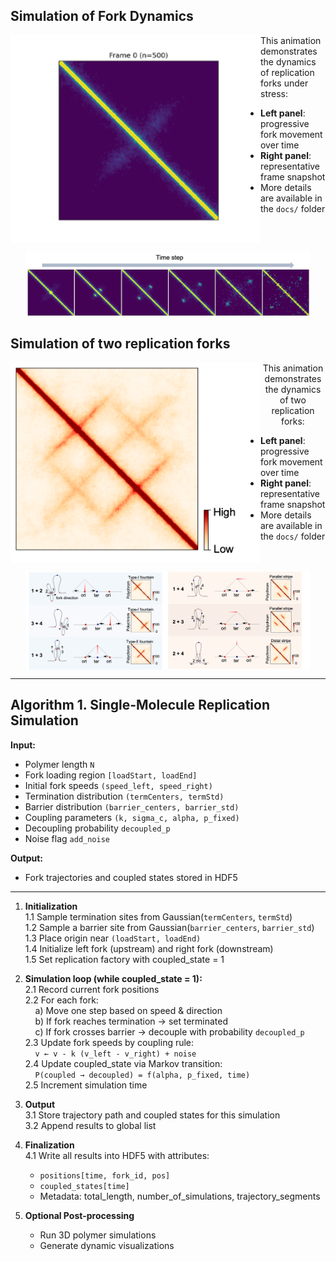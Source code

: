 ## Simulation of Fork Dynamics
<img src="https://github.com/zzdzr/ForkSimulation/blob/main/img/simulations3.gif" alt="ForkSimulation" width="400" align="left"/>

This animation demonstrates the dynamics of replication forks under stress:

- **Left panel**: progressive fork movement over time  
- **Right panel**: representative frame snapshot  
- More details are available in the `docs/` folder  

<br clear="left"/>

<!-- --- -->

<p align="center">
  <img src="https://github.com/zzdzr/ForkSimulation/blob/main/img/simulations2.png" width="90%" />
</p>


## Simulation of two replication forks
<p align="center">
  <img src="https://github.com/zzdzr/ForkSimulation/blob/main/img/simulations5.png" alt="Two forks" width="400" align="left" />
  This animation demonstrates the dynamics of two replication forks:

- **Left panel**: progressive fork movement over time  
- **Right panel**: representative frame snapshot  
- More details are available in the `docs/` folder  

<br clear="left"/>
</p>

<p align="center">
  <img src="https://github.com/zzdzr/ForkSimulation/blob/main/img/simulations_two_ori.png" width="90%" align="center" />
</p>

---
## Algorithm 1. Single-Molecule Replication Simulation

**Input:**  
- Polymer length `N`  
- Fork loading region `[loadStart, loadEnd]`  
- Initial fork speeds `(speed_left, speed_right)`  
- Termination distribution `(termCenters, termStd)`  
- Barrier distribution `(barrier_centers, barrier_std)`  
- Coupling parameters `(k, sigma_c, alpha, p_fixed)`  
- Decoupling probability `decoupled_p`  
- Noise flag `add_noise`  

**Output:**  
- Fork trajectories and coupled states stored in HDF5  

---

1. **Initialization**  
   1.1 Sample termination sites from Gaussian(`termCenters`, `termStd`)  
   1.2 Sample a barrier site from Gaussian(`barrier_centers`, `barrier_std`)  
   1.3 Place origin near `(loadStart, loadEnd)`  
   1.4 Initialize left fork (upstream) and right fork (downstream)  
   1.5 Set replication factory with coupled_state = 1  

2. **Simulation loop (while coupled_state = 1):**  
   2.1 Record current fork positions  
   2.2 For each fork:  
   &nbsp;&nbsp;&nbsp;&nbsp;a) Move one step based on speed & direction  
   &nbsp;&nbsp;&nbsp;&nbsp;b) If fork reaches termination → set terminated  
   &nbsp;&nbsp;&nbsp;&nbsp;c) If fork crosses barrier → decouple with probability `decoupled_p`  
   2.3 Update fork speeds by coupling rule:  
   &nbsp;&nbsp;&nbsp;&nbsp;`v ← v - k (v_left - v_right) + noise`  
   2.4 Update coupled_state via Markov transition:  
   &nbsp;&nbsp;&nbsp;&nbsp;`P(coupled → decoupled) = f(alpha, p_fixed, time)`  
   2.5 Increment simulation time  

3. **Output**  
   3.1 Store trajectory path and coupled states for this simulation  
   3.2 Append results to global list  

4. **Finalization**  
   4.1 Write all results into HDF5 with attributes:  
   - `positions[time, fork_id, pos]`  
   - `coupled_states[time]`  
   - Metadata: total_length, number_of_simulations, trajectory_segments  

5. **Optional Post-processing**  
   - Run 3D polymer simulations  
   - Generate dynamic visualizations  
